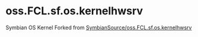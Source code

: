# oss.FCL.sf.os.kernelhwsrv
Symbian OS Kernel
Forked from  [SymbianSource/oss.FCL.sf.os.kernelhwsrv](https://github.com/SymbianSource/oss.FCL.sf.os.kernelhwsrv)
